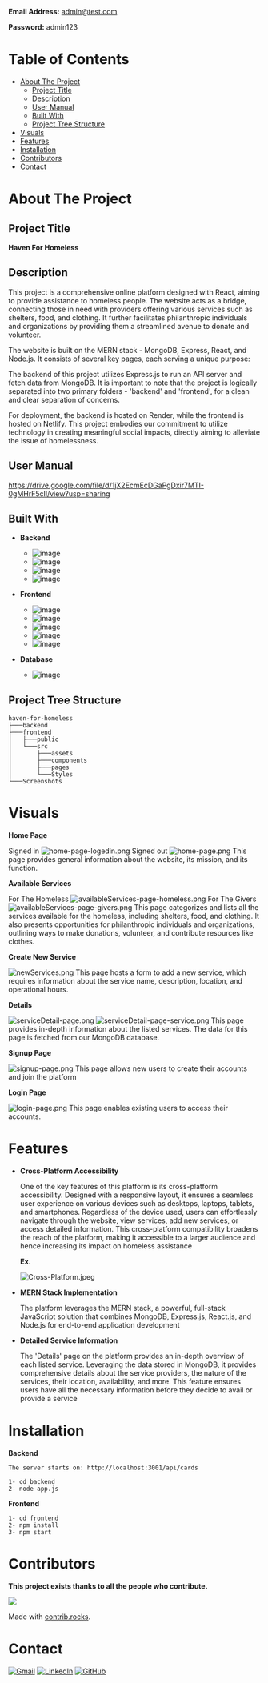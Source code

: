 **Email Address:** admin@test.com

**Password:** admin123

# Table of Contents
- [About The Project](#about-the-project)
    - [Project Title](#project-title)
    - [Description](#description)
    - [User Manual](#user-manual)
    - [Built With](#built-with)
    - [Project Tree Structure](#project-tree-structure)
- [Visuals](#visuals)
- [Features](#features)
- [Installation](#installation)
- [Contributors](#contributors)
- [Contact](#contact)


# About The Project

## Project Title
**Haven For Homeless**

## Description
This project is a comprehensive online platform designed with React, aiming to provide assistance to homeless people. The website acts as a bridge, connecting those in need with providers offering various services such as shelters, food, and clothing. It further facilitates philanthropic individuals and organizations by providing them a streamlined avenue to donate and volunteer.

The website is built on the MERN stack - MongoDB, Express, React, and Node.js. It consists of several key pages, each serving a unique purpose:

The backend of this project utilizes Express.js to run an API server and fetch data from MongoDB. It is important to note that the project is logically separated into two primary folders - 'backend' and 'frontend', for a clean and clear separation of concerns.

For deployment, the backend is hosted on Render, while the frontend is hosted on Netlify. This project embodies our commitment to utilize technology in creating meaningful social impacts, directly aiming to alleviate the issue of homelessness.

## User Manual
https://drive.google.com/file/d/1jX2EcmEcDGaPgDxir7MTI-0gMHrF5cIl/view?usp=sharing

## Built With
* **Backend**
    * ![image](https://img.shields.io/badge/Node.js-339933?style=for-the-badge&logo=nodedotjs&logoColor=white)
    * ![image](https://img.shields.io/badge/Express.js-000000?style=for-the-badge&logo=express&logoColor=white)
    * ![image](https://img.shields.io/badge/firebase-ffca28?style=for-the-badge&logo=firebase&logoColor=black)
    * ![image](https://img.shields.io/badge/Render-46E3B7?style=for-the-badge&logo=render&logoColor=white)

* **Frontend**
    * ![image](https://img.shields.io/badge/React-20232A?style=for-the-badge&logo=react&logoColor=61DAFB)
    * ![image](https://img.shields.io/badge/HTML5-E34F26?style=for-the-badge&logo=html5&logoColor=white)
    * ![image](https://img.shields.io/badge/CSS3-1572B6?style=for-the-badge&logo=css3&logoColor=white)
    * ![image](https://img.shields.io/badge/Bootstrap-563D7C?style=for-the-badge&logo=bootstrap&logoColor=white)
    * ![image](https://img.shields.io/badge/Netlify-00C7B7?style=for-the-badge&logo=netlify&logoColor=white)

* **Database**
    * ![image](https://img.shields.io/badge/MongoDB-4EA94B?style=for-the-badge&logo=mongodb&logoColor=white)

## Project Tree Structure
```
haven-for-homeless
├───backend
├───frontend
│   ├───public
│   └───src
│       ├───assets
│       ├───components
│       ├───pages
│       └───Styles
└───Screenshots
```


# Visuals

**Home Page**

Signed in
![home-page-logedin.png](Screenshots%2Fhome-page-logedin.png)
Signed out
![home-page.png](Screenshots%2Fhome-page.png)
This page provides general information about the website, its mission, and its function.

**Available Services**

For The Homeless
![availableServices-page-homeless.png](Screenshots%2FavailableServices-page-homeless.png)
For The Givers
![availableServices-page-givers.png](Screenshots%2FavailableServices-page-givers.png)
This page categorizes and lists all the services available for the homeless, including shelters, food, and clothing. It also presents opportunities for philanthropic individuals and organizations, outlining ways to make donations, volunteer, and contribute resources like clothes.

**Create New Service**

![newServices.png](Screenshots%2FnewServices.png)
This page hosts a form to add a new service, which requires information about the service name, description, location, and operational hours.

**Details**

![serviceDetail-page.png](Screenshots%2FserviceDetail-page.png)
![serviceDetail-page-service.png](Screenshots%2FserviceDetail-page-service.png)
This page provides in-depth information about the listed services. The data for this page is fetched from our MongoDB database.

**Signup Page**

![signup-page.png](Screenshots%2Fsignup-page.png)
This page allows new users to create their accounts and join the platform

**Login Page**

![login-page.png](Screenshots%2Flogin-page.png)
This page enables existing users to access their accounts.


# Features
* **Cross-Platform Accessibility**

  One of the key features of this platform is its cross-platform accessibility. Designed with a responsive layout, it ensures a seamless user experience on various devices such as desktops, laptops, tablets, and smartphones. Regardless of the device used, users can effortlessly navigate through the website, view services, add new services, or access detailed information. This cross-platform compatibility broadens the reach of the platform, making it accessible to a larger audience and hence increasing its impact on homeless assistance
  
  **Ex.**

  ![Cross-Platform.jpeg](Screenshots%2FCross-Platform.jpeg)

* **MERN Stack Implementation**

  The platform leverages the MERN stack, a powerful, full-stack JavaScript solution that combines MongoDB, Express.js, React.js, and Node.js for end-to-end application development

* **Detailed Service Information**

  The 'Details' page on the platform provides an in-depth overview of each listed service. Leveraging the data stored in MongoDB, it provides comprehensive details about the service providers, the nature of the services, their location, availability, and more. This feature ensures users have all the necessary information before they decide to avail or provide a service


# Installation
**Backend**

``
The server starts on: http://localhost:3001/api/cards
``
```
1- cd backend
2- node app.js
```
**Frontend**
```
1- cd frontend
2- npm install
3- npm start
```

# Contributors
**This project exists thanks to all the people who contribute.**

<a href="https://github.com/Ziyad-Aljaser/haven-for-homeless/graphs/contributors">
  <img src="https://contrib.rocks/image?repo=Ziyad-Aljaser/haven-for-homeless" />
</a>

Made with [contrib.rocks](https://contrib.rocks).

# Contact
[![Gmail](https://img.shields.io/badge/Gmail-D14836?style=for-the-badge&logo=gmail&logoColor=white)](mailto:Ziyad.M.Aljaser@gmail.com)
[![LinkedIn](https://img.shields.io/badge/LinkedIn-0077B5?style=for-the-badge&logo=linkedin&logoColor=white)](https://www.linkedin.com/in/ziyad-aljaser/)
[![GitHub](https://img.shields.io/badge/GitHub-100000?style=for-the-badge&logo=github&logoColor=white)](https://github.com/Ziyad-Aljaser)
